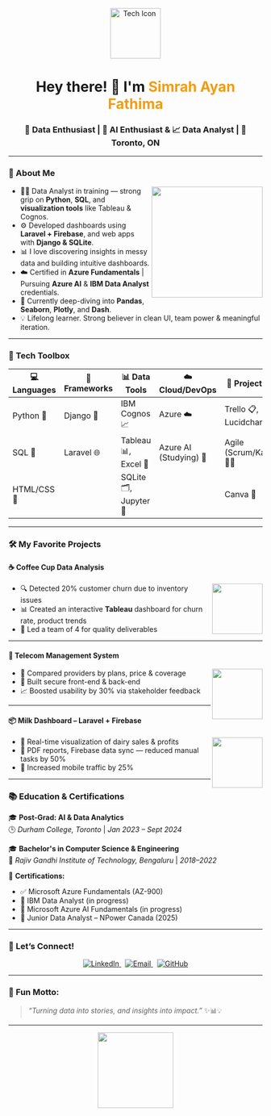 <p align="center">
  <img src="https://https://github.com/simrahayan/SimScan/blob/main/gifs/hacker.png" width="100" alt="Tech Icon" />
</p>

<h1 align="center">
  <b>Hey there! 👋 I'm <span style="color:#F39C12;">Simrah Ayan Fathima</span></b>
</h1>

<h3 align="center">
  🌟 Data Enthusiast | 🧠 AI Enthusiast & 📈 Data Analyst | 📍 Toronto, ON
</h3>

---

### 🌟 About Me

<img align="right" src="https://media.giphy.com/media/26tn33aiTi1jkl6H6/giphy.gif" width="220"/>

- 👩‍💻 Data Analyst in training — strong grip on **Python**, **SQL**, and **visualization tools** like Tableau & Cognos.
- ⚙️ Developed dashboards using **Laravel + Firebase**, and web apps with **Django & SQLite**.
- 📊 I love discovering insights in messy data and building intuitive dashboards.
- ☁️ Certified in **Azure Fundamentals** | Pursuing **Azure AI** & **IBM Data Analyst** credentials.
- 🐍 Currently deep-diving into **Pandas**, **Seaborn**, **Plotly**, and **Dash**.
- 💡 Lifelong learner. Strong believer in clean UI, team power & meaningful iteration.

---

### 🧰 Tech Toolbox

| 💻 **Languages**  | 🧱 **Frameworks**  | 📊 **Data Tools**        | ☁️ **Cloud/DevOps**   | 🧩 **Project Tools**         |
|------------------|-------------------|--------------------------|-----------------------|------------------------------|
| Python 🐍         | Django 🚀         | IBM Cognos 📈            | Azure ☁️             | Trello 📋, Lucidchart 🧠     |
| SQL 🧪            | Laravel 🌐        | Tableau 📊, Excel 📘      | Azure AI (Studying) 🔧 | Agile (Scrum/Kanban) 🏃‍♀️   |
| HTML/CSS 🎨       |                   | SQLite 🗂, Jupyter 📓     |                       | Canva 🎨                    |

---

### 🛠️ My Favorite Projects

#### ☕ **Coffee Cup Data Analysis**
<img src="https://media.giphy.com/media/f9k1tV7HyORcngKF8v/giphy.gif" width="100" align="right" />

- 🔍 Detected 20% customer churn due to inventory issues
- 📊 Created an interactive **Tableau** dashboard for churn rate, product trends
- 👥 Led a team of 4 for quality deliverables

---

#### 📡 **Telecom Management System**
<img src="https://media.giphy.com/media/QssGEmpkyEOhBCb7e1/giphy.gif" width="100" align="right" />

- 📱 Compared providers by plans, price & coverage
- 🔐 Built secure front-end & back-end
- 📈 Boosted usability by 30% via stakeholder feedback

---

#### 📦 **Milk Dashboard – Laravel + Firebase**
<img src="https://media.giphy.com/media/du3J3cXyzhj75IOgvA/giphy.gif" width="100" align="right" />

- 🥛 Real-time visualization of dairy sales & profits
- 📄 PDF reports, Firebase data sync — reduced manual tasks by 50%
- 📲 Increased mobile traffic by 25%

---

### 📚 Education & Certifications

🎓 **Post-Grad: AI & Data Analytics**  
🕒 *Durham College, Toronto* | *Jan 2023 – Sept 2024*

🎓 **Bachelor's in Computer Science & Engineering**  
🏫 *Rajiv Gandhi Institute of Technology, Bengaluru* | *2018–2022*

📜 **Certifications:**
- ✅ Microsoft Azure Fundamentals (AZ-900)
- 🧠 IBM Data Analyst (in progress)
- 🤖 Microsoft Azure AI Fundamentals (in progress)
- 🎯 Junior Data Analyst – NPower Canada (2025)

---

### 🤝 Let’s Connect!

<p align="center">
  <a href="https://www.linkedin.com/in/simrah-ayan">
    <img src="https://img.shields.io/badge/LinkedIn-blue?style=for-the-badge&logo=linkedin&logoColor=white" alt="LinkedIn"/>
  </a>
  &nbsp;
  <a href="mailto:simrahayan2611@gmail.com">
    <img src="https://img.shields.io/badge/Gmail-red?style=for-the-badge&logo=gmail&logoColor=white" alt="Email"/>
  </a>
  &nbsp;
  <a href="https://github.com/simrahayan">
    <img src="https://img.shields.io/badge/GitHub-black?style=for-the-badge&logo=github&logoColor=white" alt="GitHub"/>
  </a>
</p>

---

### 🌈 Fun Motto:
> *“Turning data into stories, and insights into impact.”* ✨📊💡

---

<p align="center">
  <img src="https://media.giphy.com/media/3o7abB06u9bNzA8lu8/giphy.gif" width="150"/>
</p>

